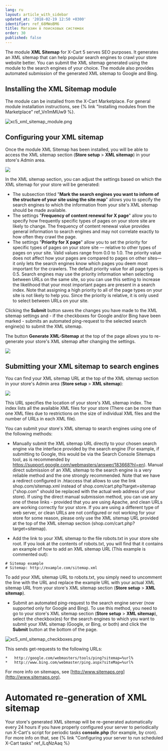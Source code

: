 ```yaml
---
lang: ru
layout: article_with_sidebar
updated_at: '2018-02-19 12:50 +0300'
identifier: ref_68MWoBM6
title: Магазин в поисковых системах
order: 30
published: false
---
```

The module **XML Sitemap** for X-Cart 5 serves SEO purposes. It generates an XML sitemap that can help popular search engines to crawl your store website better. You can submit the XML sitemap generated using the module to the search engines of your choice. The module also provides automated submission of the generated XML sitemap to Google and Bing.

## Installing the XML Sitemap module

The module can be installed from the X-Cart Marketplace. For general module installation instructions, see {% link "Installing modules from the Marketplace" ref_Vn1mMUw9 %}.

![xc5_xml_sitemap_module.png]({{site.baseurl}}/attachments/ref_OqJ2oZTE/xc5_xml_sitemap_module.png)

## Configuring your XML sitemap

Once the module XML Sitemap has been installed, you will be able to access the XML sitemap section (**Store setup** > **XML sitemap**) in your store's Admin area.

![]({{site.baseurl}}/attachments/6389770/8719453.png)

In the XML sitemap section, you can adjust the settings based on which the XML sitemap for your store will be generated:

*   The subsection titled "**Mark the search engines you want to inform of the structure of your site using the site map**" allows you to specify the search engines to which the information from your site's XML sitemap should be made available.
*   The settings "**Frequency of content renewal for X page**" allow you to specify how frequently specific types of pages on your store site are likely to change. The frequency of content renewal value provides general information to search engines and may not correlate exactly to how often they crawl the page. 
*   The settings "**Priority for X page**" allow you to set the priority for specific types of pages on your store site — relative to other types of pages on your site. Valid values range from 0.0 to 1.0\. The priority value does not affect how your pages are compared to pages on other sites—it only lets the search engines know which pages you deem most important for the crawlers. The default priority value for all page types is 0.5. Search engines may use the priority information when selecting between URLs on the same site, so you can use this setting to increase the likelihood that your most important pages are present in a search index. Note that assigning a high priority to all of the page types on your site is not likely to help you. Since the priority is relative, it is only used to select between URLs on your site.

Clicking the **Submit** button saves the changes you have made to the XML sitemap settings and - if the checkboxes for Google and/or Bing have been marked - submits an automated ping-request to the selected search engine(s) to submit the XML sitemap. 

The button **Generate XML-Sitemap** at the top of the page allows you to re-generate your store's XML sitemap after changing the settings.

![]({{site.baseurl}}/attachments/6389770/8719785.png)

## Submitting your XML sitemap to search engines

You can find your XML sitemap URL at the top of the XML sitemap section in your store's Admin area (**Store setup** > **XML sitemap**):

![]({{site.baseurl}}/attachments/6389770/8719786.png)

This URL specifies the location of your store's XML sitemap index. The index lists all the available XML files for your store (There can be more than one XML files due to restrictions on the size of individual XML files and the number of URLs in each XML file). 

You can submit your store's XML sitemap to search engines using one of the following methods:

*   Manually submit the XML sitemap URL directly to your chosen search engine via the interface provided by the search engine (For example, if submitting to Google, this would be via the Search Console Sitemaps tool, as is recommended by https://support.google.com/webmasters/answer/183668?hl=en). Manual direct submission of an XML sitemap to the search engine is a very reliable method and the one strongly recommended.
    Note that we have a redirect configured in .htaccess that allows to use the link shop.com/sitemap.xml instead of shop.com/cart.php?target=sitemap ("shop.com" should be replaced with the actual web address of your store). If using the direct manual submission method, you can use any one of these links - provided that you are using Apache, and clean URLs are working correctly for your store. If you are using a different type of web server, or clean URLs are not configured or not working for your store for some reason, please only use the XML sitemap URL provided at the top of the XML sitemap section (shop.com/cart.php?target=sitemap).
    
*   Add the link to your XML sitemap to the file robots.txt in your store site root. If you look at the contents of robots.txt, you will find that it contains an example of how to add an XML sitemap URL (This example is commented out):

```
# Sitemap example
# Sitemap: http://example.com/sitemap.xml
```
   
   To add your XML sitemap URL to robots.txt, you simply need to uncomment the line with the URL and replace the example URL with your actual XML sitemap URL from your store's XML sitemap section (**Store setup** > **XML sitemap**).

*   Submit an automated ping-request to the search engine server (now supported only for Google and Bing). To use this method, you need to go to your store's XML sitemap section (**Store setup** > **XML sitemap**), select the checkbox(es) for the search engines to which you want to submit your XML sitemap (Google, or Bing, or both) and click the **Submit** button at the bottom of the page. 

![xc5_xml_sitemap_checkboxes.png]({{site.baseurl}}/attachments/ref_OqJ2oZTE/xc5_xml_sitemap_checkboxes.png)
   
   This sends get-requests to the following URLs:
   
    *   http://google.com/webmasters/tools/ping?sitemap=%url%
    *   http://www.bing.com/webmaster/ping.aspx?siteMap=%url%

For more info on sitemaps, see [http://www.sitemaps.org](http://www.sitemaps.org).

# Automated re-generation of XML sitemap
Your store's generated XML sitemap will be re-generated automatically every 24 hours if you have properly configured your server to periodically run X-Cart's script for periodic tasks **console.php** (for example, by cron). For more info on that, see {% link "Сonfiguring your server to run scheduled X-Cart tasks" ref_lLqNzAaq %}
